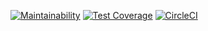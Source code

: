 [![Maintainability](https://api.codeclimate.com/v1/badges/366f7968ef64ea677c66/maintainability)](https://codeclimate.com/github/milleetunmots/app/maintainability)
[![Test Coverage](https://api.codeclimate.com/v1/badges/366f7968ef64ea677c66/test_coverage)](https://codeclimate.com/github/milleetunmots/app/test_coverage)
[![CircleCI](https://circleci.com/gh/milleetunmots/app/tree/develop.svg?style=svg)](https://circleci.com/gh/milleetunmots/app/tree/develop)
